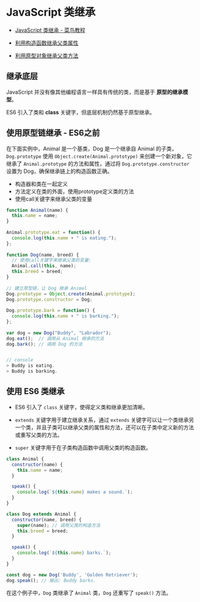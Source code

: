

# JavaScript 类继承

* [JavaScript 类继承 - 菜鸟教程](https://www.runoob.com/js/js-class-inheritance.html)

* [利用构造函数继承父类属性](https://book.itheima.net/course/1258676978588860418/1277481554465005570/1277498190332960770)
* [利用原型对象继承父类方法](https://book.itheima.net/course/1258676978588860418/1277481554465005570/1277498190332960769)



## 继承底层

JavaScript 并没有像其他编程语言一样具有传统的类，而是基于 **原型的继承模型**。

ES6 引入了类和 **class** 关键字，但底层机制仍然基于原型继承。



## 使用原型链继承 - ES6之前

在下面实例中，Animal 是一个基类，Dog 是一个继承自 Animal 的子类，`Dog.prototype` 使用 `Object.create(Animal.prototype)` 来创建一个新对象，它继承了 `Animal.prototype` 的方法和属性，通过将 `Dog.prototype.constructor` 设置为 Dog，确保继承链上的构造函数正确。

* 构造器和类在一起定义
* 方法定义在类的外面，使用prototype定义类的方法
* 使用call关键字来继承父类的变量

```js
function Animal(name) {
  this.name = name;
}
 
Animal.prototype.eat = function() {
  console.log(this.name + " is eating.");
};
 
function Dog(name, breed) {
  // 使用call关键字来继承父类的变量:
  Animal.call(this, name);
  this.breed = breed;
}
 
// 建立原型链，让 Dog 继承 Animal
Dog.prototype = Object.create(Animal.prototype);
Dog.prototype.constructor = Dog;
 
Dog.prototype.bark = function() {
  console.log(this.name + " is barking.");
};
 
var dog = new Dog("Buddy", "Labrador");
dog.eat();  // 调用从 Animal 继承的方法
dog.bark(); // 调用 Dog 的方法


// console
> Buddy is eating.
> Buddy is barking.
```



## 使用 ES6 类继承

* ES6 引入了 `class` 关键字，使得定义类和继承更加清晰。

* `extends` 关键字用于建立继承关系，通过 `extends` 关键字可以让一个类继承另一个类，并且子类可以继承父类的属性和方法，还可以在子类中定义新的方法或重写父类的方法。

* `super` 关键字用于在子类构造函数中调用父类的构造函数。 

```js
class Animal {
  constructor(name) {
    this.name = name;
  }

  speak() {
    console.log(`${this.name} makes a sound.`);
  }
}

class Dog extends Animal {
  constructor(name, breed) {
    super(name); // 调用父类的构造方法
    this.breed = breed;
  }

  speak() {
    console.log(`${this.name} barks.`);
  }
}

const dog = new Dog('Buddy', 'Golden Retriever');
dog.speak(); // 输出: Buddy barks.
```

在这个例子中，`Dog` 类继承了 `Animal` 类，`Dog` 还重写了 `speak()` 方法。

